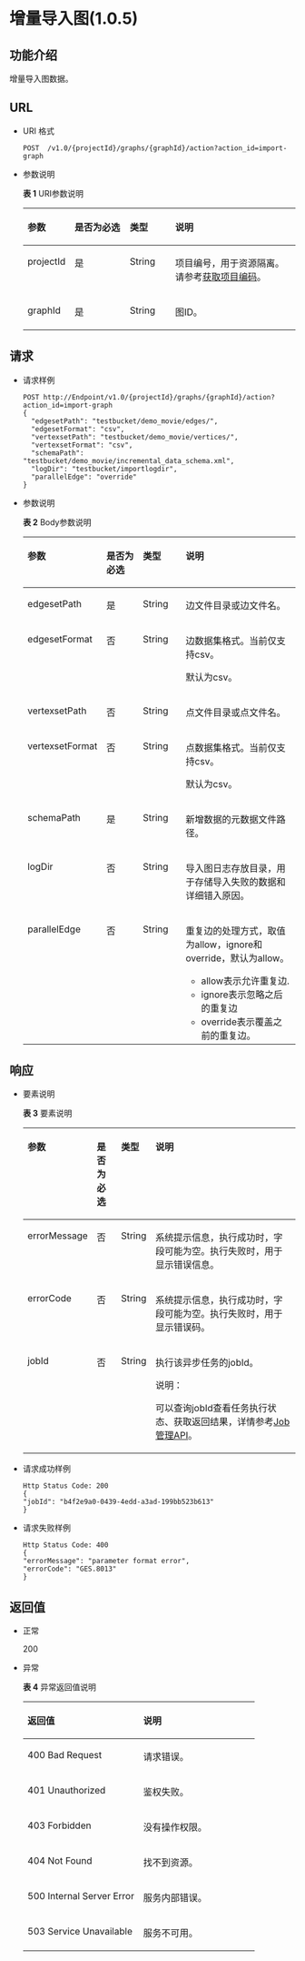 # 增量导入图\(1.0.5\)<a name="ges_03_0073"></a>

## 功能介绍<a name="section11581657646"></a>

增量导入图数据。

## URL<a name="section1688218509514"></a>

-   URI 格式

    ```
    POST  /v1.0/{projectId}/graphs/{graphId}/action?action_id=import-graph
    ```

-   参数说明

    **表 1**  URI参数说明

    <a name="table1810588194531"></a>
    <table><thead align="left"><tr id="row60039522194531"><th class="cellrowborder" valign="top" width="16.71%" id="mcps1.2.5.1.1"><p id="p17147315194548"><a name="p17147315194548"></a><a name="p17147315194548"></a>参数</p>
    </th>
    <th class="cellrowborder" valign="top" width="20.4%" id="mcps1.2.5.1.2"><p id="p46755299194548"><a name="p46755299194548"></a><a name="p46755299194548"></a>是否为必选</p>
    </th>
    <th class="cellrowborder" valign="top" width="16.71%" id="mcps1.2.5.1.3"><p id="p29082892194548"><a name="p29082892194548"></a><a name="p29082892194548"></a>类型</p>
    </th>
    <th class="cellrowborder" valign="top" width="46.18%" id="mcps1.2.5.1.4"><p id="p6904021194548"><a name="p6904021194548"></a><a name="p6904021194548"></a>说明</p>
    </th>
    </tr>
    </thead>
    <tbody><tr id="row43054002194531"><td class="cellrowborder" valign="top" width="16.71%" headers="mcps1.2.5.1.1 "><p id="p65907560194548"><a name="p65907560194548"></a><a name="p65907560194548"></a>projectId</p>
    </td>
    <td class="cellrowborder" valign="top" width="20.4%" headers="mcps1.2.5.1.2 "><p id="p36912130194548"><a name="p36912130194548"></a><a name="p36912130194548"></a>是</p>
    </td>
    <td class="cellrowborder" valign="top" width="16.71%" headers="mcps1.2.5.1.3 "><p id="p37092573194548"><a name="p37092573194548"></a><a name="p37092573194548"></a>String</p>
    </td>
    <td class="cellrowborder" valign="top" width="46.18%" headers="mcps1.2.5.1.4 "><p id="p51708449194548"><a name="p51708449194548"></a><a name="p51708449194548"></a>项目编号，用于资源隔离。请参考<a href="获取项目编码.md">获取项目编码</a>。</p>
    </td>
    </tr>
    <tr id="row13142191315810"><td class="cellrowborder" valign="top" width="16.71%" headers="mcps1.2.5.1.1 "><p id="p1691521120589"><a name="p1691521120589"></a><a name="p1691521120589"></a>graphId</p>
    </td>
    <td class="cellrowborder" valign="top" width="20.4%" headers="mcps1.2.5.1.2 "><p id="p791761175818"><a name="p791761175818"></a><a name="p791761175818"></a>是</p>
    </td>
    <td class="cellrowborder" valign="top" width="16.71%" headers="mcps1.2.5.1.3 "><p id="p492031115815"><a name="p492031115815"></a><a name="p492031115815"></a>String</p>
    </td>
    <td class="cellrowborder" valign="top" width="46.18%" headers="mcps1.2.5.1.4 "><p id="p1892331135818"><a name="p1892331135818"></a><a name="p1892331135818"></a>图ID。</p>
    </td>
    </tr>
    </tbody>
    </table>


## 请求<a name="section1221193164918"></a>

-   请求样例

    ```
    POST http://Endpoint/v1.0/{projectId}/graphs/{graphId}/action?action_id=import-graph
    {
      "edgesetPath": "testbucket/demo_movie/edges/",
      "edgesetFormat": "csv",
      "vertexsetPath": "testbucket/demo_movie/vertices/",
      "vertexsetFormat": "csv",
      "schemaPath": "testbucket/demo_movie/incremental_data_schema.xml",
      "logDir": "testbucket/importlogdir",
      "parallelEdge": "override"
    }
    ```

-   参数说明

    **表 2**  Body参数说明

    <a name="table4309040194650"></a>
    <table><thead align="left"><tr id="row21973378194650"><th class="cellrowborder" valign="top" width="18.509999999999998%" id="mcps1.2.5.1.1"><p id="p39167243194723"><a name="p39167243194723"></a><a name="p39167243194723"></a>参数</p>
    </th>
    <th class="cellrowborder" valign="top" width="15.72%" id="mcps1.2.5.1.2"><p id="p18430128194723"><a name="p18430128194723"></a><a name="p18430128194723"></a>是否为必选</p>
    </th>
    <th class="cellrowborder" valign="top" width="16.830000000000002%" id="mcps1.2.5.1.3"><p id="p16445385194723"><a name="p16445385194723"></a><a name="p16445385194723"></a>类型</p>
    </th>
    <th class="cellrowborder" valign="top" width="48.94%" id="mcps1.2.5.1.4"><p id="p57007807194723"><a name="p57007807194723"></a><a name="p57007807194723"></a>说明</p>
    </th>
    </tr>
    </thead>
    <tbody><tr id="row36378609194650"><td class="cellrowborder" valign="top" width="18.509999999999998%" headers="mcps1.2.5.1.1 "><p id="p33574420194723"><a name="p33574420194723"></a><a name="p33574420194723"></a>edgesetPath</p>
    </td>
    <td class="cellrowborder" valign="top" width="15.72%" headers="mcps1.2.5.1.2 "><p id="p35173466194723"><a name="p35173466194723"></a><a name="p35173466194723"></a>是</p>
    </td>
    <td class="cellrowborder" valign="top" width="16.830000000000002%" headers="mcps1.2.5.1.3 "><p id="p30478497194723"><a name="p30478497194723"></a><a name="p30478497194723"></a>String</p>
    </td>
    <td class="cellrowborder" valign="top" width="48.94%" headers="mcps1.2.5.1.4 "><p id="p52839184194723"><a name="p52839184194723"></a><a name="p52839184194723"></a>边文件目录或边文件名。</p>
    </td>
    </tr>
    <tr id="row15220422194650"><td class="cellrowborder" valign="top" width="18.509999999999998%" headers="mcps1.2.5.1.1 "><p id="p66386646194723"><a name="p66386646194723"></a><a name="p66386646194723"></a>edgesetFormat</p>
    </td>
    <td class="cellrowborder" valign="top" width="15.72%" headers="mcps1.2.5.1.2 "><p id="p8609234194723"><a name="p8609234194723"></a><a name="p8609234194723"></a>否</p>
    </td>
    <td class="cellrowborder" valign="top" width="16.830000000000002%" headers="mcps1.2.5.1.3 "><p id="p26259314194723"><a name="p26259314194723"></a><a name="p26259314194723"></a>String</p>
    </td>
    <td class="cellrowborder" valign="top" width="48.94%" headers="mcps1.2.5.1.4 "><p id="p765024417316"><a name="p765024417316"></a><a name="p765024417316"></a>边数据集格式。当前仅支持csv。</p>
    <p id="p66506442312"><a name="p66506442312"></a><a name="p66506442312"></a>默认为csv。</p>
    </td>
    </tr>
    <tr id="row27787711194650"><td class="cellrowborder" valign="top" width="18.509999999999998%" headers="mcps1.2.5.1.1 "><p id="p35939007194723"><a name="p35939007194723"></a><a name="p35939007194723"></a>vertexsetPath</p>
    </td>
    <td class="cellrowborder" valign="top" width="15.72%" headers="mcps1.2.5.1.2 "><p id="p25378474194723"><a name="p25378474194723"></a><a name="p25378474194723"></a>否</p>
    </td>
    <td class="cellrowborder" valign="top" width="16.830000000000002%" headers="mcps1.2.5.1.3 "><p id="p42390526194723"><a name="p42390526194723"></a><a name="p42390526194723"></a>String</p>
    </td>
    <td class="cellrowborder" valign="top" width="48.94%" headers="mcps1.2.5.1.4 "><p id="p11080545194723"><a name="p11080545194723"></a><a name="p11080545194723"></a>点文件目录或点文件名。</p>
    </td>
    </tr>
    <tr id="row12388193162010"><td class="cellrowborder" valign="top" width="18.509999999999998%" headers="mcps1.2.5.1.1 "><p id="p739013311204"><a name="p739013311204"></a><a name="p739013311204"></a>vertexsetFormat</p>
    </td>
    <td class="cellrowborder" valign="top" width="15.72%" headers="mcps1.2.5.1.2 "><p id="p1839013192019"><a name="p1839013192019"></a><a name="p1839013192019"></a>否</p>
    </td>
    <td class="cellrowborder" valign="top" width="16.830000000000002%" headers="mcps1.2.5.1.3 "><p id="p839003112013"><a name="p839003112013"></a><a name="p839003112013"></a>String</p>
    </td>
    <td class="cellrowborder" valign="top" width="48.94%" headers="mcps1.2.5.1.4 "><p id="p1441412119343"><a name="p1441412119343"></a><a name="p1441412119343"></a>点数据集格式。当前仅支持csv。</p>
    <p id="p154151621153412"><a name="p154151621153412"></a><a name="p154151621153412"></a>默认为csv。</p>
    </td>
    </tr>
    <tr id="row43913180194650"><td class="cellrowborder" valign="top" width="18.509999999999998%" headers="mcps1.2.5.1.1 "><p id="p24654321194723"><a name="p24654321194723"></a><a name="p24654321194723"></a>schemaPath</p>
    </td>
    <td class="cellrowborder" valign="top" width="15.72%" headers="mcps1.2.5.1.2 "><p id="p50842965194723"><a name="p50842965194723"></a><a name="p50842965194723"></a>是</p>
    </td>
    <td class="cellrowborder" valign="top" width="16.830000000000002%" headers="mcps1.2.5.1.3 "><p id="p24639494194723"><a name="p24639494194723"></a><a name="p24639494194723"></a>String</p>
    </td>
    <td class="cellrowborder" valign="top" width="48.94%" headers="mcps1.2.5.1.4 "><p id="p49641963194723"><a name="p49641963194723"></a><a name="p49641963194723"></a>新增数据的元数据文件路径。</p>
    </td>
    </tr>
    <tr id="row89225187315"><td class="cellrowborder" valign="top" width="18.509999999999998%" headers="mcps1.2.5.1.1 "><p id="p139231018183120"><a name="p139231018183120"></a><a name="p139231018183120"></a>logDir</p>
    </td>
    <td class="cellrowborder" valign="top" width="15.72%" headers="mcps1.2.5.1.2 "><p id="p1392381813118"><a name="p1392381813118"></a><a name="p1392381813118"></a>否</p>
    </td>
    <td class="cellrowborder" valign="top" width="16.830000000000002%" headers="mcps1.2.5.1.3 "><p id="p29236182316"><a name="p29236182316"></a><a name="p29236182316"></a>String</p>
    </td>
    <td class="cellrowborder" valign="top" width="48.94%" headers="mcps1.2.5.1.4 "><p id="p49233188311"><a name="p49233188311"></a><a name="p49233188311"></a>导入图日志存放目录，用于存储导入失败的数据和详细错入原因。</p>
    </td>
    </tr>
    <tr id="row1356220191448"><td class="cellrowborder" valign="top" width="18.509999999999998%" headers="mcps1.2.5.1.1 "><p id="p4564419144419"><a name="p4564419144419"></a><a name="p4564419144419"></a>parallelEdge</p>
    </td>
    <td class="cellrowborder" valign="top" width="15.72%" headers="mcps1.2.5.1.2 "><p id="p14564151919448"><a name="p14564151919448"></a><a name="p14564151919448"></a>否</p>
    </td>
    <td class="cellrowborder" valign="top" width="16.830000000000002%" headers="mcps1.2.5.1.3 "><p id="p1256410198445"><a name="p1256410198445"></a><a name="p1256410198445"></a>String</p>
    </td>
    <td class="cellrowborder" valign="top" width="48.94%" headers="mcps1.2.5.1.4 "><p id="p1857174122811"><a name="p1857174122811"></a><a name="p1857174122811"></a>重复边的处理方式，取值为allow，ignore和override，默认为allow。</p>
    <a name="ul16132010184518"></a><a name="ul16132010184518"></a><ul id="ul16132010184518"><li>allow表示允许重复边.</li><li>ignore表示忽略之后的重复边</li><li>override表示覆盖之前的重复边。</li></ul>
    </td>
    </tr>
    </tbody>
    </table>


## 响应<a name="section784431104919"></a>

-   要素说明

    **表 3**  要素说明

    <a name="table5953151194741"></a>
    <table><thead align="left"><tr id="row12999148194741"><th class="cellrowborder" valign="top" width="15%" id="mcps1.2.5.1.1"><p id="p58519615194754"><a name="p58519615194754"></a><a name="p58519615194754"></a>参数</p>
    </th>
    <th class="cellrowborder" valign="top" width="9.43%" id="mcps1.2.5.1.2"><p id="p42468347194754"><a name="p42468347194754"></a><a name="p42468347194754"></a>是否为必选</p>
    </th>
    <th class="cellrowborder" valign="top" width="12.57%" id="mcps1.2.5.1.3"><p id="p17384108194754"><a name="p17384108194754"></a><a name="p17384108194754"></a>类型</p>
    </th>
    <th class="cellrowborder" valign="top" width="63%" id="mcps1.2.5.1.4"><p id="p65935546194754"><a name="p65935546194754"></a><a name="p65935546194754"></a>说明</p>
    </th>
    </tr>
    </thead>
    <tbody><tr id="row30988599194741"><td class="cellrowborder" valign="top" width="15%" headers="mcps1.2.5.1.1 "><p id="p19384075194754"><a name="p19384075194754"></a><a name="p19384075194754"></a>errorMessage</p>
    </td>
    <td class="cellrowborder" valign="top" width="9.43%" headers="mcps1.2.5.1.2 "><p id="p26606238194754"><a name="p26606238194754"></a><a name="p26606238194754"></a>否</p>
    </td>
    <td class="cellrowborder" valign="top" width="12.57%" headers="mcps1.2.5.1.3 "><p id="p7621678194754"><a name="p7621678194754"></a><a name="p7621678194754"></a>String</p>
    </td>
    <td class="cellrowborder" valign="top" width="63%" headers="mcps1.2.5.1.4 "><p id="p13376162194754"><a name="p13376162194754"></a><a name="p13376162194754"></a>系统提示信息，执行成功时，字段可能为空。执行失败时，用于显示错误信息。</p>
    </td>
    </tr>
    <tr id="row34213335194741"><td class="cellrowborder" valign="top" width="15%" headers="mcps1.2.5.1.1 "><p id="p20437115194754"><a name="p20437115194754"></a><a name="p20437115194754"></a>errorCode</p>
    </td>
    <td class="cellrowborder" valign="top" width="9.43%" headers="mcps1.2.5.1.2 "><p id="p44793625194754"><a name="p44793625194754"></a><a name="p44793625194754"></a>否</p>
    </td>
    <td class="cellrowborder" valign="top" width="12.57%" headers="mcps1.2.5.1.3 "><p id="p4405048194754"><a name="p4405048194754"></a><a name="p4405048194754"></a>String</p>
    </td>
    <td class="cellrowborder" valign="top" width="63%" headers="mcps1.2.5.1.4 "><p id="p21264640194754"><a name="p21264640194754"></a><a name="p21264640194754"></a>系统提示信息，执行成功时，字段可能为空。执行失败时，用于显示错误码。</p>
    </td>
    </tr>
    <tr id="row34686231194741"><td class="cellrowborder" valign="top" width="15%" headers="mcps1.2.5.1.1 "><p id="p66884057194754"><a name="p66884057194754"></a><a name="p66884057194754"></a>jobId</p>
    </td>
    <td class="cellrowborder" valign="top" width="9.43%" headers="mcps1.2.5.1.2 "><p id="p48899565194754"><a name="p48899565194754"></a><a name="p48899565194754"></a>否</p>
    </td>
    <td class="cellrowborder" valign="top" width="12.57%" headers="mcps1.2.5.1.3 "><p id="p1441829194754"><a name="p1441829194754"></a><a name="p1441829194754"></a>String</p>
    </td>
    <td class="cellrowborder" valign="top" width="63%" headers="mcps1.2.5.1.4 "><p id="p49679338194754"><a name="p49679338194754"></a><a name="p49679338194754"></a>执行该异步任务的jobId。</p>
    <div class="note" id="note9729320320"><a name="note9729320320"></a><a name="note9729320320"></a><span class="notetitle"> 说明： </span><div class="notebody"><p id="p1872133312"><a name="p1872133312"></a><a name="p1872133312"></a>可以查询jobId查看任务执行状态、获取返回结果，详情参考<a href="Job管理API.md">Job管理API</a>。</p>
    </div></div>
    </td>
    </tr>
    </tbody>
    </table>

-   请求成功样例

    ```
    Http Status Code: 200
    {
    "jobId": "b4f2e9a0-0439-4edd-a3ad-199bb523b613"
    }
    ```

-   请求失败样例

    ```
    Http Status Code: 400
    {
    "errorMessage": "parameter format error",
    "errorCode": "GES.8013"
    }
    ```


## 返回值<a name="section121153316499"></a>

-   正常

    200

-   异常

    **表 4**  异常返回值说明

    <a name="table2984752518246"></a>
    <table><thead align="left"><tr id="row1211940418246"><th class="cellrowborder" valign="top" width="50%" id="mcps1.2.3.1.1"><p id="p3980654218254"><a name="p3980654218254"></a><a name="p3980654218254"></a>返回值</p>
    </th>
    <th class="cellrowborder" valign="top" width="50%" id="mcps1.2.3.1.2"><p id="p310447318254"><a name="p310447318254"></a><a name="p310447318254"></a>说明</p>
    </th>
    </tr>
    </thead>
    <tbody><tr id="row4240912018246"><td class="cellrowborder" valign="top" width="50%" headers="mcps1.2.3.1.1 "><p id="p3446280418254"><a name="p3446280418254"></a><a name="p3446280418254"></a>400 Bad Request</p>
    </td>
    <td class="cellrowborder" valign="top" width="50%" headers="mcps1.2.3.1.2 "><p id="p4002370018254"><a name="p4002370018254"></a><a name="p4002370018254"></a>请求错误。</p>
    </td>
    </tr>
    <tr id="row4888805618246"><td class="cellrowborder" valign="top" width="50%" headers="mcps1.2.3.1.1 "><p id="p5203043918254"><a name="p5203043918254"></a><a name="p5203043918254"></a>401 Unauthorized</p>
    </td>
    <td class="cellrowborder" valign="top" width="50%" headers="mcps1.2.3.1.2 "><p id="p5371601718254"><a name="p5371601718254"></a><a name="p5371601718254"></a>鉴权失败。</p>
    </td>
    </tr>
    <tr id="row3592872518246"><td class="cellrowborder" valign="top" width="50%" headers="mcps1.2.3.1.1 "><p id="p3450921718254"><a name="p3450921718254"></a><a name="p3450921718254"></a>403 Forbidden</p>
    </td>
    <td class="cellrowborder" valign="top" width="50%" headers="mcps1.2.3.1.2 "><p id="p4378321618254"><a name="p4378321618254"></a><a name="p4378321618254"></a>没有操作权限。</p>
    </td>
    </tr>
    <tr id="row4281759818246"><td class="cellrowborder" valign="top" width="50%" headers="mcps1.2.3.1.1 "><p id="p4125438418254"><a name="p4125438418254"></a><a name="p4125438418254"></a>404 Not Found</p>
    </td>
    <td class="cellrowborder" valign="top" width="50%" headers="mcps1.2.3.1.2 "><p id="p5327079718254"><a name="p5327079718254"></a><a name="p5327079718254"></a>找不到资源。</p>
    </td>
    </tr>
    <tr id="row994303918246"><td class="cellrowborder" valign="top" width="50%" headers="mcps1.2.3.1.1 "><p id="p4548781618254"><a name="p4548781618254"></a><a name="p4548781618254"></a>500 Internal Server Error</p>
    </td>
    <td class="cellrowborder" valign="top" width="50%" headers="mcps1.2.3.1.2 "><p id="p6063444518254"><a name="p6063444518254"></a><a name="p6063444518254"></a>服务内部错误。</p>
    </td>
    </tr>
    <tr id="row5822219018246"><td class="cellrowborder" valign="top" width="50%" headers="mcps1.2.3.1.1 "><p id="p4487805318254"><a name="p4487805318254"></a><a name="p4487805318254"></a>503 Service Unavailable</p>
    </td>
    <td class="cellrowborder" valign="top" width="50%" headers="mcps1.2.3.1.2 "><p id="p1124370918254"><a name="p1124370918254"></a><a name="p1124370918254"></a>服务不可用。</p>
    </td>
    </tr>
    </tbody>
    </table>


